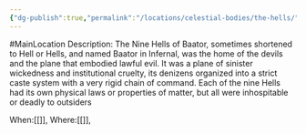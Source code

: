 ```yaml
---
{"dg-publish":true,"permalink":"/locations/celestial-bodies/the-hells/"}
---
```


#MainLocation
Description:
The Nine Hells of Baator, sometimes shortened to Hell or Hells, and named Baator in Infernal, was the home of the devils and the plane that embodied lawful evil. It was a plane of sinister wickedness and institutional cruelty, its denizens organized into a strict caste system with a very rigid chain of command. Each of the nine Hells had its own physical laws or properties of matter, but all were inhospitable or deadly to outsiders

When:[[]],
Where:[[]],